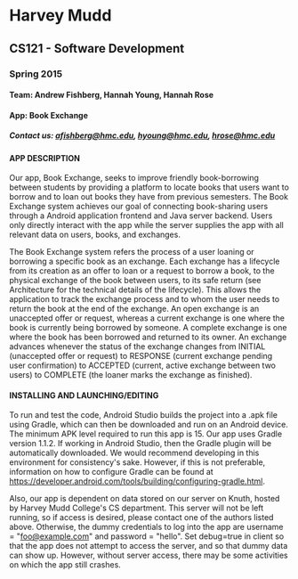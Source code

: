 # Harvey Mudd
## CS121 - Software Development
### Spring 2015

#### Team: Andrew Fishberg, Hannah Young, Hannah Rose
#### App: Book Exchange

##### Contact us: afishberg@hmc.edu, hyoung@hmc.edu, hrose@hmc.edu

#### APP DESCRIPTION
Our app, Book Exchange, seeks to improve friendly book-borrowing between students by providing a platform to locate books that users want to borrow and to loan out books they have from previous semesters. The Book Exchange system achieves our goal of connecting book-sharing users through a Android application frontend and Java server backend. Users only directly interact with the app while the server supplies the app with all relevant data on users, books, and exchanges. 

The Book Exchange system refers the process of a user loaning or borrowing a specific book as an exchange. Each exchange has a lifecycle from its creation as an offer to loan or a request to borrow a book, to the physical exchange of the book between users, to its safe return (see Architecture for the technical details of the lifecycle). This allows the application to track the exchange process and to whom the user needs to return the book at the end of the exchange. An open exchange is an unaccepted offer or request, whereas a current exchange is one where the book is currently being borrowed by someone. A complete exchange is one where the book has been borrowed and returned to its owner. An exchange advances whenever the status of the exchange changes from INITIAL (unaccepted offer or request) to RESPONSE (current exchange pending user confirmation) to ACCEPTED (current, active exchange between two users) to COMPLETE (the loaner marks the exchange as finished). 

#### INSTALLING AND LAUNCHING/EDITING
To run and test the code, Android Studio builds the project into a .apk file using Gradle, which can then be downloaded and run on an Android device. The minimum APK level required to run this app is 15. Our app uses Gradle version 1.1.2. If working in Android Studio, then the Gradle plugin will be automatically downloaded. We would recommend developing in this environment for consistency's sake. However, if this is not preferable, information on how to configure Gradle can be found at https://developer.android.com/tools/building/configuring-gradle.html. 

Also, our app is dependent on data stored on our server on Knuth, hosted by Harvey Mudd College's CS department. This server will not be left running, so if access is desired, please contact one of the authors listed above. Otherwise, the dummy credentials to log into the app are username = "foo@example.com" and password = "hello". Set debug=true in client so that the app does not attempt to access the server, and so that dummy data can show up. However, without server access, there may be some activities on which the app still crashes. 
